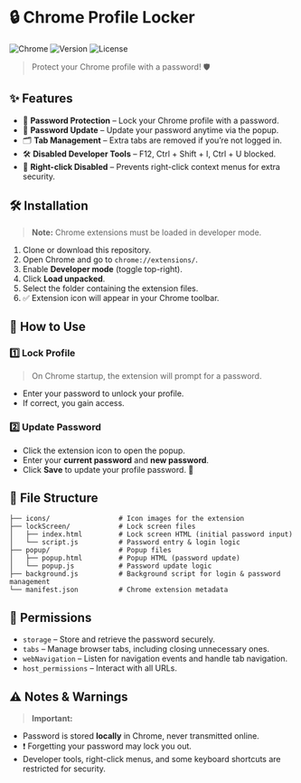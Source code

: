 # 🔒 Chrome Profile Locker

![Chrome](https://img.shields.io/badge/Chrome-Extension-blue?logo=google-chrome\&logoColor=white) ![Version](https://img.shields.io/badge/Version-1.0.0-green) ![License](https://img.shields.io/badge/License-MIT-yellow)

> Protect your Chrome profile with a password! 🛡️


## ✨ Features

* 🔑 **Password Protection** – Lock your Chrome profile with a password.
* 🔄 **Password Update** – Update your password anytime via the popup.
* 🗂 **Tab Management** – Extra tabs are removed if you’re not logged in.
* 🛠 **Disabled Developer Tools** – F12, Ctrl + Shift + I, Ctrl + U blocked.
* 🚫 **Right-click Disabled** – Prevents right-click context menus for extra security.


## 🛠 Installation

> **Note:** Chrome extensions must be loaded in developer mode.

1. Clone or download this repository.
2. Open Chrome and go to `chrome://extensions/`.
3. Enable **Developer mode** (toggle top-right).
4. Click **Load unpacked**.
5. Select the folder containing the extension files.
6. ✅ Extension icon will appear in your Chrome toolbar.


## 📝 How to Use

### 1️⃣ Lock Profile

> On Chrome startup, the extension will prompt for a password.

* Enter your password to unlock your profile.
* If correct, you gain access.

### 2️⃣ Update Password

* Click the extension icon to open the popup.
* Enter your **current password** and **new password**.
* Click **Save** to update your profile password. 🔄


## 📂 File Structure

```text
├── icons/                 # Icon images for the extension
├── lockScreen/            # Lock screen files
│   ├── index.html         # Lock screen HTML (initial password input)
│   └── script.js          # Password entry & login logic
├── popup/                 # Popup files
│   ├── popup.html         # Popup HTML (password update)
│   └── popup.js           # Password update logic
├── background.js          # Background script for login & password management
└── manifest.json          # Chrome extension metadata
```


## 🔐 Permissions

* `storage` – Store and retrieve the password securely.
* `tabs` – Manage browser tabs, including closing unnecessary ones.
* `webNavigation` – Listen for navigation events and handle tab navigation.
* `host_permissions` – Interact with all URLs.


## ⚠️ Notes & Warnings

> **Important:**

* Password is stored **locally** in Chrome, never transmitted online.
* ❗ Forgetting your password may lock you out.
* Developer tools, right-click menus, and some keyboard shortcuts are restricted for security.


